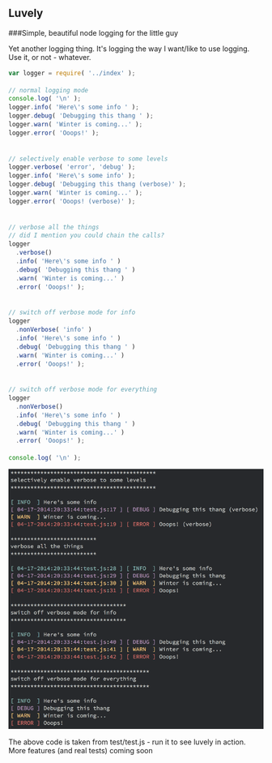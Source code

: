 ## Luvely
###Simple, beautiful node logging for the little guy

Yet another logging thing. It's logging the way I want/like to use logging. Use it, or not - whatever.

```javascript
var logger = require( '../index' );

// normal logging mode
console.log( '\n' );
logger.info( 'Here\'s some info ' );
logger.debug( 'Debugging this thang ' );
logger.warn( 'Winter is coming...' );
logger.error( 'Ooops!' );


// selectively enable verbose to some levels
logger.verbose( 'error', 'debug' );
logger.info( 'Here\'s some info' );
logger.debug( 'Debugging this thang (verbose)' );
logger.warn( 'Winter is coming...' );
logger.error( 'Ooops! (verbose)' );


// verbose all the things
// did I mention you could chain the calls?
logger
  .verbose()
  .info( 'Here\'s some info ' )
  .debug( 'Debugging this thang ' )
  .warn( 'Winter is coming...' )
  .error( 'Ooops!' );


// switch off verbose mode for info
logger
  .nonVerbose( 'info' )
  .info( 'Here\'s some info ' )
  .debug( 'Debugging this thang ' )
  .warn( 'Winter is coming...' )
  .error( 'Ooops!' );


// switch off verbose mode for everything
logger
  .nonVerbose()
  .info( 'Here\'s some info ' )
  .debug( 'Debugging this thang ' )
  .warn( 'Winter is coming...' )
  .error( 'Ooops!' );

console.log( '\n' );
```

![Alt text](logging-out.png "Logging Out")

The above code is taken from test/test.js - run it to see luvely in action. More features (and real tests) coming soon
